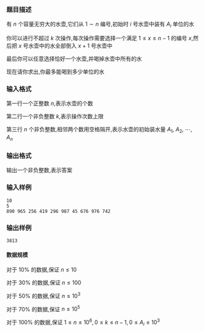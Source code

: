 ### 题目描述
有 $n$ 个容量无穷大的水壶,它们从 $1\sim n$ 编号,初始时 $i$ 号水壶中装有 $A_i$ 单位的水

你可以进行不超过 $k$ 次操作,每次操作需要选择一个满足 $1\le x\le n-1$ 的编号 $x$,然后把 $x$ 号水壶中的水全部倒入 $x+1$ 号水壶中

最后你可以任意选择恰好一个水壶,并喝掉水壶中所有的水

现在请你求出,你最多能喝到多少单位的水
### 输入格式
第一行一个正整数 $n$,表示水壶的个数

第二行一个非负整数 $k$,表示操作次数上限

第三行 $n$ 个非负整数,相邻两个数用空格隔开,表示水壶的初始装水量 $A_1$, $A_2$, $\cdots$, $A_n$
### 输出格式
输出一个非负整数,表示答案
### 输入样例
```
10
5
890 965 256 419 296 987 45 676 976 742
```
### 输出样例
```
3813
```
#### 数据规模

对于 $10\%$ 的数据,保证 $n \leq 10$

对于 $30\%$ 的数据,保证 $n \leq 100$

对于 $50\%$ 的数据,保证 $n \leq 10^3$

对于 $70\%$ 的数据,保证 $n \leq 10^5$

对于 $100\%$ 的数据,保证 $1\leq n\leq 10^6,0\leq k \leq n-1,0\le A_i\le 10^3$